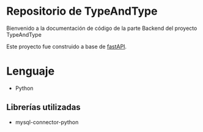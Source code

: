 # Repositorio de TypeAndType

Bienvenido a la documentación de código de la parte Backend del proyecto TypeAndType

Este proyecto fue construido a base de  [fastAPI](https://fastapi.tiangolo.com/).

# Lenguaje
 - Python
 
## Librerías utilizadas
 - mysql-connector-python
